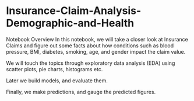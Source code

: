 # Insurance-Claim-Analysis-Demographic-and-Health
Notebook Overview In this notebook, we will take a closer look at Insurance Claims and figure out some facts about how conditions such as blood pressure, BMI, diabetes, smoking, age, and gender impact the claim value.

We will touch the topics through exploratory data analysis (EDA) using scatter plots, pie charts, histograms etc.

Later we build models, and evaluate them.

Finally, we make predictions, and gauge the predicted figures.

